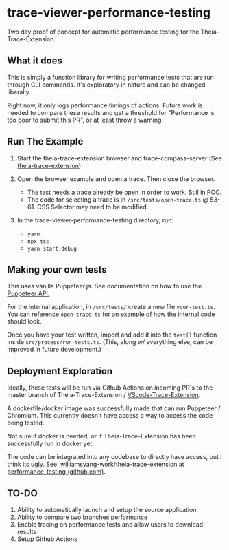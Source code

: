 # trace-viewer-performance-testing

Two day proof of concept for automatic performance testing for the Theia-Trace-Extension.

## What it does
This is simply a function library for writing performance tests that are run through CLI commands.  It's exploratory in nature and can be changed liberally. 

Right now, it only logs performance timings of actions.  Future work is needed to compare these results and get a threshold for "Performance is too poor to submit this PR", or at least throw a warning.

## Run The Example
1) Start the theia-trace-extension browser and trace-compass-server (See [theia-trace-extension](https://github.com/eclipse-cdt-cloud/theia-trace-extension))
2) Open the browser example and open a trace.  Then close the browser.
	 - The test needs a trace already be open in order to work.  Still in POC.
	 - The code for selecting a trace is in `/src/tests/open-trace.ts` @ 53-61.  CSS Selector may need to be modified.

3) In the trace-viewer-performance-testing directory, run:
	 - `yarn` 
	 - `npx tsc` 
	 - `yarn start:debug`

## Making your own tests
This uses vanilla Puppeteer.js.  See documentation on how to use the [Puppeteer API.](https://pptr.dev/api/)

For the internal application, in `/src/tests/` create a new file `your-test.ts`.  You can reference `open-trace.ts` for an example of how the internal code should look.

Once you have your test written, import and add it into the `test()` function inside `src/process/run-tests.ts`.  (This, along w/ everything else, can be improved in future development.)

## Deployment Exploration

Ideally, these tests will be run via Github Actions on incoming PR's to the master branch of Theia-Trace-Extension / [VScode-Trace-Extension](https://github.com/theia-ide/vscode-trace-extension/issues).

A dockerfile/docker image was successfully made that can run Puppeteer / Chromium.  This currently doesn't have access a way to access the code being tested.

Not sure if docker is needed, or if Theia-Trace-Extension has been successfully run in docker yet.

The code can be integrated into any codebase to directly have access, but I think its ugly.  See: [williamsyang-work/theia-trace-extension at performance-testing (github.com)](https://github.com/williamsyang-work/theia-trace-extension/tree/performance-testing).

## TO-DO
1) Ability to automatically launch and setup the source application
2) Ability to compare two branches performance
3) Enable tracing on performance tests and allow users to download results
4) Setup Github Actions

